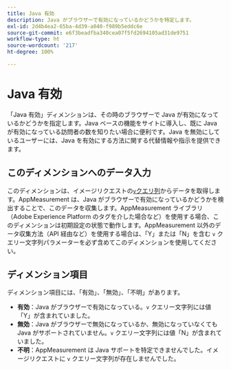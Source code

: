 ```yaml
---
title: Java 有効
description: Java がブラウザーで有効になっているかどうかを特定します。
exl-id: 2d4b4ea2-65ba-4d39-a040-f989b5eddc6e
source-git-commit: e6f3beadfba340cea07f5fd2694105ad31de9751
workflow-type: ht
source-wordcount: '217'
ht-degree: 100%

---
```


# Java 有効

「Java 有効」ディメンションは、その時のブラウザーで Java が有効になっているかどうかを指定します。Java ベースの機能をサイトに導入し、既に Java が有効になっている訪問者の数を知りたい場合に便利です。Java を無効にしているユーザーには、Java を有効にする方法に関する代替情報や指示を提供できます。

## このディメンションへのデータ入力

このディメンションは、イメージリクエストの[`v`クエリ列](/help/implement/validate/query-parameters.md)からデータを取得します。AppMeasurement は、Java がブラウザーで有効になっているかどうかを検出することで、このデータを収集します。AppMeasurement ライブラリ（Adobe Experience Platform のタグを介した場合など）を使用する場合、このディメンションは初期設定の状態で動作します。AppMeasurement 以外のデータ収集方法（API 経由など）を使用する場合は、「Y」または「N」を含む `v` クエリー文字列パラメーターを必ず含めてこのディメンションを使用してください。

## ディメンション項目

ディメンション項目には、「有効」、「無効」、「不明」があります。

* **有効**：Java がブラウザーで有効になっている。`v` クエリー文字列には値「Y」が含まれていました。 
* **無効**：Java がブラウザーで無効になっているか、無効になっていなくても Java がサポートされていません。`v` クエリー文字列には値「N」が含まれていました。 
* **不明**：AppMeasurement は Java サポートを特定できませんでした。イメージリクエストに `v` クエリー文字列が存在しませんでした。

